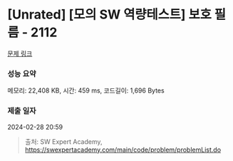 # [Unrated] [모의 SW 역량테스트] 보호 필름 - 2112 

[문제 링크](https://swexpertacademy.com/main/code/problem/problemDetail.do?contestProbId=AV5V1SYKAaUDFAWu) 

### 성능 요약

메모리: 22,408 KB, 시간: 459 ms, 코드길이: 1,696 Bytes

### 제출 일자

2024-02-28 20:59



> 출처: SW Expert Academy, https://swexpertacademy.com/main/code/problem/problemList.do